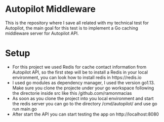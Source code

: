# Autopilot Middleware

This is the repository where I save all related with my technical test for Autopilot, the main goal for this test is to implement a Go caching middleware server for Autopilot API.

# Setup

<ul>
<li>For this project we used Redis for cache contact information from Autopilot API, so the first step will be to install a Redis in your
local environment, you can look how to install redis in https://redis.io</li>
<li>I used go modules as dependency manager, I used the version go1.13. Make sure you clone the projecte under your go workspace following the directorie inside src like this /github.com/ramonmacias</li>
<li>As soon as you clone the project into you local environment and start the redis server you can go to the directory /cmd/autopilot/ and use go run main.go</li>
<li>After start the API you can start testing the app on http://localhost:8080</li>
</ul>
